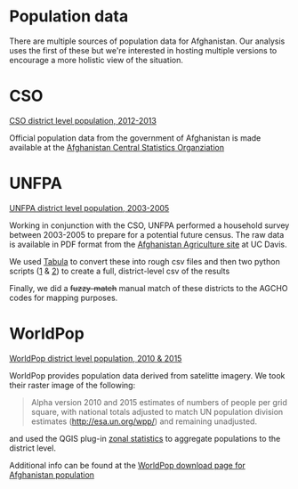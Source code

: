 Population data
==

There are multiple sources of population data for Afghanistan. Our analysis uses the first of these but we're interested in hosting multiple versions to encourage a more holistic view of the situation.

CSO
==

[CSO district level population, 2012-2013](https://github.com/developmentseed/afghanistan-2014-analysis/blob/gh-pages/population/population_matched_cso.csv)

Official population data from the government of Afghanistan is made available at the [Afghanistan Central Statistics Organziation](http://cso.gov.af/en)

UNFPA
==

[UNFPA district level population, 2003-2005](https://github.com/developmentseed/afghanistan-2014-analysis/blob/gh-pages/population/UNFPA_pop_append.csv)

Working in conjunction with the CSO, UNFPA performed a household survey between 2003-2005 to prepare for a potential future census. The raw data is available in PDF format from the [Afghanistan Agriculture site](http://afghanag.ucdavis.edu/country-info/Province-agriculture-profiles/) at UC Davis.

We used [Tabula](http://tabula.nerdpower.org/) to convert these into rough csv files and then two python scripts ([1](https://github.com/developmentseed/afghanistan-2014-analysis/blob/gh-pages/population/csv-clean.py) & [2](https://github.com/developmentseed/afghanistan-2014-analysis/blob/gh-pages/population/csv-combine.py)) to create a full, district-level csv of the results

Finally, we did a ~~fuzzy-match~~ manual match of these districts to the AGCHO codes for mapping purposes.

WorldPop
===

[WorldPop district level population, 2010 & 2015](https://github.com/developmentseed/afghanistan-2014-analysis/blob/gh-pages/population/worldpop_district.csv)

WorldPop provides population data derived from satelitte imagery. We took their raster image of the following: 

> Alpha version 2010 and 2015 estimates of numbers of people per grid square, with national totals adjusted to match UN population division estimates (http://esa.un.org/wpp/) and remaining unadjusted. 

and used the QGIS plug-in [zonal statistics](http://docs.qgis.org/2.2/en/docs/user_manual/plugins/plugins_zonal_statistics.html) to aggregate populations to the district level.

Additional info can be found at the [WorldPop download page for Afghanistan population](http://www.worldpop.org.uk/data/summary/?contselect=Asia&countselect=Afghanistan&typeselect=Population)
